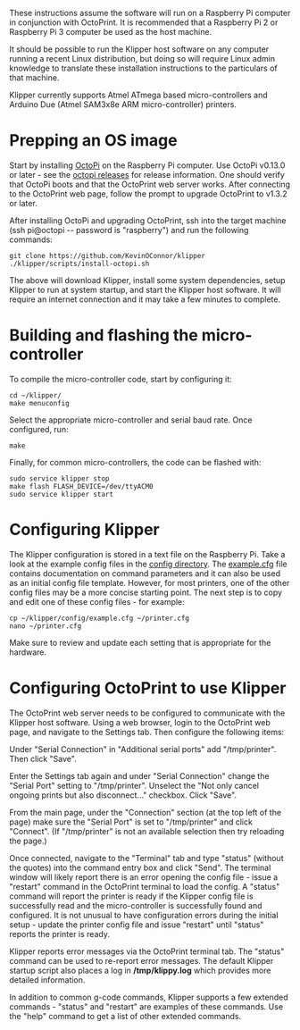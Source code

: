These instructions assume the software will run on a Raspberry Pi
computer in conjunction with OctoPrint. It is recommended that a
Raspberry Pi 2 or Raspberry Pi 3 computer be used as the host
machine.

It should be possible to run the Klipper host software on any computer
running a recent Linux distribution, but doing so will require Linux
admin knowledge to translate these installation instructions to the
particulars of that machine.

Klipper currently supports Atmel ATmega based micro-controllers and
Arduino Due (Atmel SAM3x8e ARM micro-controller) printers.

Prepping an OS image
====================

Start by installing [OctoPi](https://github.com/guysoft/OctoPi) on the
Raspberry Pi computer. Use OctoPi v0.13.0 or later - see the
[octopi releases](https://github.com/guysoft/OctoPi/releases) for
release information. One should verify that OctoPi boots and that the
OctoPrint web server works. After connecting to the OctoPrint web
page, follow the prompt to upgrade OctoPrint to v1.3.2 or later.

After installing OctoPi and upgrading OctoPrint, ssh into the target
machine (ssh pi@octopi -- password is "raspberry") and run the
following commands:

```
git clone https://github.com/KevinOConnor/klipper
./klipper/scripts/install-octopi.sh
```

The above will download Klipper, install some system dependencies,
setup Klipper to run at system startup, and start the Klipper host
software. It will require an internet connection and it may take a few
minutes to complete.

Building and flashing the micro-controller
==========================================

To compile the micro-controller code, start by configuring it:

```
cd ~/klipper/
make menuconfig
```

Select the appropriate micro-controller and serial baud rate. Once
configured, run:

```
make
```

Finally, for common micro-controllers, the code can be flashed with:

```
sudo service klipper stop
make flash FLASH_DEVICE=/dev/ttyACM0
sudo service klipper start
```

Configuring Klipper
===================

The Klipper configuration is stored in a text file on the Raspberry
Pi. Take a look at the example config files in the
[config directory](../config/). The
[example.cfg](../config/example.cfg) file contains documentation on
command parameters and it can also be used as an initial config file
template. However, for most printers, one of the other config files
may be a more concise starting point. The next step is to copy and
edit one of these config files - for example:

```
cp ~/klipper/config/example.cfg ~/printer.cfg
nano ~/printer.cfg
```

Make sure to review and update each setting that is appropriate for
the hardware.

Configuring OctoPrint to use Klipper
====================================

The OctoPrint web server needs to be configured to communicate with
the Klipper host software. Using a web browser, login to the OctoPrint
web page, and navigate to the Settings tab. Then configure the
following items:

Under "Serial Connection" in "Additional serial ports" add
"/tmp/printer". Then click "Save".

Enter the Settings tab again and under "Serial Connection" change the
"Serial Port" setting to "/tmp/printer". Unselect the "Not only cancel
ongoing prints but also disconnect..." checkbox. Click "Save".

From the main page, under the "Connection" section (at the top left of
the page) make sure the "Serial Port" is set to "/tmp/printer" and
click "Connect". (If "/tmp/printer" is not an available selection then
try reloading the page.)

Once connected, navigate to the "Terminal" tab and type "status"
(without the quotes) into the command entry box and click "Send". The
terminal window will likely report there is an error opening the
config file - issue a "restart" command in the OctoPrint terminal to
load the config. A "status" command will report the printer is ready
if the Klipper config file is successfully read and the
micro-controller is successfully found and configured. It is not
unusual to have configuration errors during the initial setup - update
the printer config file and issue "restart" until "status" reports the
printer is ready.

Klipper reports error messages via the OctoPrint terminal tab. The
"status" command can be used to re-report error messages. The default
Klipper startup script also places a log in **/tmp/klippy.log** which
provides more detailed information.

In addition to common g-code commands, Klipper supports a few extended
commands - "status" and "restart" are examples of these commands. Use
the "help" command to get a list of other extended commands.
